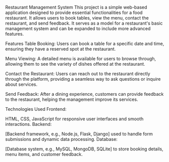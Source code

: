 Restaurant Management System
This project is a simple web-based application designed to provide essential functionalities for a food restaurant. It allows users to book tables, view the menu, contact the restaurant, and send feedback. It serves as a model for a restaurant's basic management system and can be expanded to include more advanced features.

Features
Table Booking:
Users can book a table for a specific date and time, ensuring they have a reserved spot at the restaurant.

Menu Viewing:
A detailed menu is available for users to browse through, allowing them to see the variety of dishes offered at the restaurant.

Contact the Restaurant:
Users can reach out to the restaurant directly through the platform, providing a seamless way to ask questions or inquire about services.

Send Feedback:
After a dining experience, customers can provide feedback to the restaurant, helping the management improve its services.

Technologies Used
Frontend:

HTML, CSS, JavaScript for responsive user interfaces and smooth interactions.
Backend:

[Backend framework, e.g., Node.js, Flask, Django] used to handle form submissions and dynamic data processing.
Database:

[Database system, e.g., MySQL, MongoDB, SQLite] to store booking details, menu items, and customer feedback.